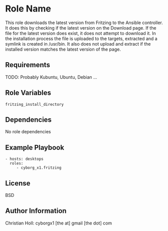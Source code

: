 Role Name
=========

This role downloads the latest version from Fritzing to the Ansible controller.
It does this by checking if the latest version on the Download page.
If the file for the latest version does exist, it does not attempt to download it.
In the installation process the file is uploaded to the targets, extracted and a
symlink is created in /usr/bin. It also does not upload and extract if the installed
version matches the latest version of the page.

Requirements
------------

TODO: Probably Kubuntu, Ubuntu, Debian ... 

Role Variables
--------------

    fritzing_install_directory 

Dependencies
------------

No role dependencies

Example Playbook
----------------

    - hosts: desktops
      roles:
         - cyborg_x1.fritzing

License
-------

BSD

Author Information
------------------

Christian Holl: cyborgx1 [the at] gmail [the dot] com


